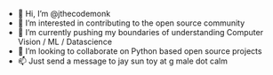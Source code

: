 - 👋 Hi, I’m @jthecodemonk
- 👀 I’m interested in contributing to the open source community
- 🌱 I’m currently pushing my boundaries of understanding Computer Vision / ML / Datascience 
- 💞️ I’m looking to collaborate on Python based open source projects
- 📫 Just send a message to jay sun toy at g male dot calm

<!---
jthecodemonk/jthecodemonk is a ✨ special ✨ repository because its `README.md` (this file) appears on your GitHub profile.
You can click the Preview link to take a look at your changes.
--->
